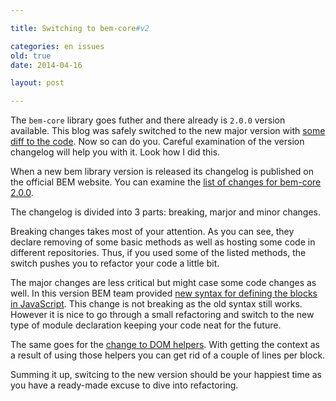 ```yaml
---

title: Switching to bem-core#v2

categories: en issues
old: true
date: 2014-04-16

layout: post

---
```

The `bem-core` library goes futher and there already is `2.0.0` version
available. This blog was safely switched to the new major version with
[some diff to the
code](https://github.com/varya/varya.github.com/commit/f21f810b7cb4e16206ef3d088a8b2c38b615f8f3).
Now so can do you. Careful examination of the version changelog will help you
with it. Look how I did this.<excerpt/>

When a new bem library version is released its changelog is published on the
official BEM website. You can examine the [list of changes for bem-core
2.0.0](http://bem.info/libs/bem-core/2.0.0/changelog/).

The changelog is divided into 3 parts: breaking, marjor and minor changes.

Breaking changes takes most of your attention. As you can see, they declare
removing of some basic methods as well as hosting some code in different
repositories. Thus, if you used some of the listed methods, the switch pushes
you to refactor your code a little bit.

The major changes are less critical but might case some code changes as well. In
this version BEM team provided [new syntax for defining the blocks in
JavaScript](https://github.com/bem/bem-core/issues/382). This change is not
breaking as the old syntax still works. However it is nice to go through a small
refactoring and switch to the new type of module declaration keeping your code
neat for the future.

The same goes for the [change to DOM
helpers](https://github.com/bem/bem-core/issues/410). With getting the context
as a result of using those helpers you can get rid of a couple of lines per
block.

Summing it up, switcing to the new version should be your happiest time as you
have a ready-made excuse to dive into refactoring.
